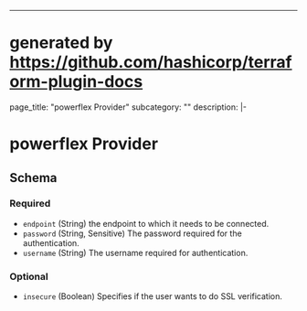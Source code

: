 ---
# generated by https://github.com/hashicorp/terraform-plugin-docs
page_title: "powerflex Provider"
subcategory: ""
description: |-
  


# powerflex Provider




<!-- schema generated by tfplugindocs -->
## Schema

### Required

- `endpoint` (String) the endpoint to which it needs to be connected.
- `password` (String, Sensitive) The password required for the authentication.
- `username` (String) The username required for authentication.

### Optional

- `insecure` (Boolean) Specifies if the user wants to do SSL verification.
